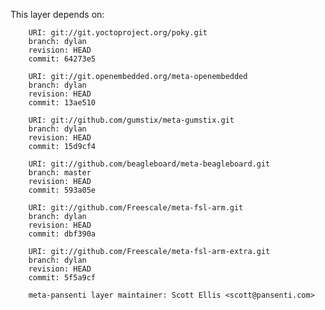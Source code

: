 This layer depends on:

        URI: git://git.yoctoproject.org/poky.git
        branch: dylan
        revision: HEAD
        commit: 64273e5

        URI: git://git.openembedded.org/meta-openembedded
        branch: dylan
        revision: HEAD
        commit: 13ae510

        URI: git://github.com/gumstix/meta-gumstix.git
        branch: dylan
        revision: HEAD
        commit: 15d9cf4

        URI: git://github.com/beagleboard/meta-beagleboard.git
        branch: master
        revision: HEAD
        commit: 593a05e

        URI: git://github.com/Freescale/meta-fsl-arm.git
        branch: dylan
        revision: HEAD
        commit: dbf390a

        URI: git://github.com/Freescale/meta-fsl-arm-extra.git
        branch: dylan
        revision: HEAD
        commit: 5f5a9cf       

        meta-pansenti layer maintainer: Scott Ellis <scott@pansenti.com>

